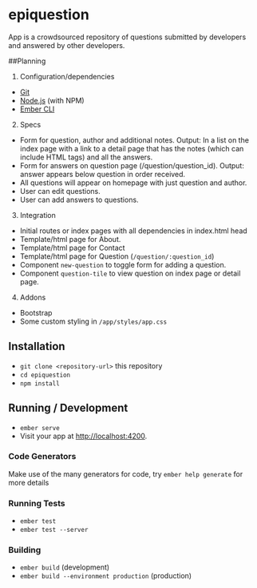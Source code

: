 # epiquestion

App is a crowdsourced repository of questions submitted by developers and answered by other developers.

##Planning

1. Configuration/dependencies
  * [Git](https://git-scm.com/)
  * [Node.js](https://nodejs.org/) (with NPM)
  * [Ember CLI](https://ember-cli.com/)

2. Specs
  * Form for question, author and additional notes. Output: In a list on the index page with a link to a detail page that has the notes (which can include HTML tags) and all the answers.
  * Form for answers on question page (/question/question_id). Output: answer appears below question in order received.
  * All questions will appear on homepage with just question and author.
  * User can edit questions.
  * User can add answers to questions.

3. Integration
  * Initial routes or index pages with all dependencies in index.html head
  * Template/html page for About.
  * Template/html page for Contact
  * Template/html page for Question (`/question/:question_id`)
  * Component `new-question` to toggle form for adding a question.
  * Component `question-tile` to view question on index page or detail page.

4. Addons
  * Bootstrap
  * Some custom styling in `/app/styles/app.css`

## Installation

* `git clone <repository-url>` this repository
* `cd epiquestion`
* `npm install`

## Running / Development

* `ember serve`
* Visit your app at [http://localhost:4200](http://localhost:4200).

### Code Generators

Make use of the many generators for code, try `ember help generate` for more details

### Running Tests

* `ember test`
* `ember test --server`

### Building

* `ember build` (development)
* `ember build --environment production` (production)
